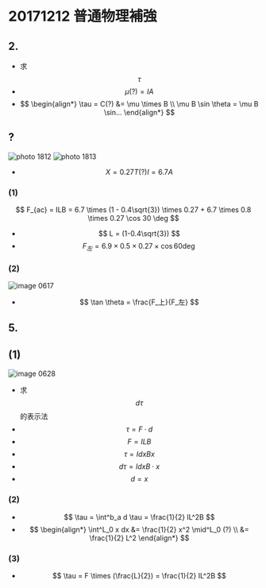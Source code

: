# 20171212 普通物理補強
## 2. 
* 求 $$ \tau $$
* $$ \mu(?) = IA $$
* $$ \begin{align*}
\tau = C(?) &= \mu \times B \\
\mu B \sin \theta = \mu B \sin...
\end{align*} $$

## ?
![photo 1812]()
![photo 1813]()

* $$
X = 0.27 T(?)
I = 6.7 A
$$

### (1)
$$
F_{ac} = ILB = 6.7 \times (1 - 0.4\sqrt{3}) \times 0.27 + 6.7 \times 0.8 \times 0.27 \cos 30 \deg
$$

* $$ L = (1-0.4\sqrt{3}) $$
* $$ F_左 = 6.9 \times 0.5 \times 0.27 \times \cos 60 \deg $$

### (2)
![image 0617]()

* $$ \tan \theta = \frac{F_上}{F_左} $$

## 5.
## (1)
![image 0628]()

* 求 $$ d \tau $$ 的表示法
* $$ \tau = F \cdot d $$
* $$ F = ILB $$
* $$ \tau = Idx B x $$
* $$ d\tau = IdxB\cdot x $$
* $$ d = x $$

### (2)

* $$ \tau = \int^b_a d \tau = \frac{1}{2} IL^2B $$
* $$ \begin{align*}
\int^L_0 x dx &= \frac{1}{2} x^2 \mid^L_0 (?) \\
&= \frac{1}{2} L^2
\end{align*} $$

### (3)
* $$ \tau = F \times (\frac{L}{2}) = \frac{1}{2} IL^2B $$
